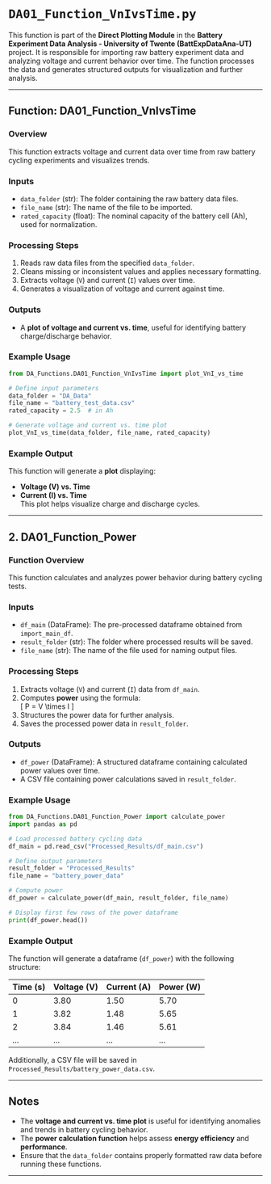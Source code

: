 # `DA01_Function_VnIvsTime.py`

This function is part of the **Direct Plotting Module** in the **Battery Experiment Data Analysis - University of Twente (BattExpDataAna-UT)** project. It is responsible for importing raw battery experiment data and analyzing voltage and current behavior over time. The function processes the data and generates structured outputs for visualization and further analysis.

---

## **Function: DA01_Function_VnIvsTime**
### **Overview**
This function extracts voltage and current data over time from raw battery cycling experiments and visualizes trends.

### **Inputs**
- `data_folder` (str): The folder containing the raw battery data files.
- `file_name` (str): The name of the file to be imported.
- `rated_capacity` (float): The nominal capacity of the battery cell (Ah), used for normalization.

### **Processing Steps**
1. Reads raw data files from the specified `data_folder`.
2. Cleans missing or inconsistent values and applies necessary formatting.
3. Extracts voltage (`V`) and current (`I`) values over time.
4. Generates a visualization of voltage and current against time.

### **Outputs**
- A **plot of voltage and current vs. time**, useful for identifying battery charge/discharge behavior.

### **Example Usage**
```python
from DA_Functions.DA01_Function_VnIvsTime import plot_VnI_vs_time

# Define input parameters
data_folder = "DA_Data"
file_name = "battery_test_data.csv"
rated_capacity = 2.5  # in Ah

# Generate voltage and current vs. time plot
plot_VnI_vs_time(data_folder, file_name, rated_capacity)
```

### **Example Output**
This function will generate a **plot** displaying:
- **Voltage (V) vs. Time**
- **Current (I) vs. Time**  
This plot helps visualize charge and discharge cycles.

---

## **2. DA01_Function_Power**
### **Function Overview**
This function calculates and analyzes power behavior during battery cycling tests.

### **Inputs**
- `df_main` (DataFrame): The pre-processed dataframe obtained from `import_main_df`.
- `result_folder` (str): The folder where processed results will be saved.
- `file_name` (str): The name of the file used for naming output files.

### **Processing Steps**
1. Extracts voltage (`V`) and current (`I`) data from `df_main`.
2. Computes **power** using the formula:  
   \[
   P = V \times I
   \]
3. Structures the power data for further analysis.
4. Saves the processed power data in `result_folder`.

### **Outputs**
- `df_power` (DataFrame): A structured dataframe containing calculated power values over time.
- A CSV file containing power calculations saved in `result_folder`.

### **Example Usage**
```python
from DA_Functions.DA01_Function_Power import calculate_power
import pandas as pd

# Load processed battery cycling data
df_main = pd.read_csv("Processed_Results/df_main.csv")

# Define output parameters
result_folder = "Processed_Results"
file_name = "battery_power_data"

# Compute power
df_power = calculate_power(df_main, result_folder, file_name)

# Display first few rows of the power dataframe
print(df_power.head())
```

### **Example Output**
The function will generate a dataframe (`df_power`) with the following structure:

| Time (s) | Voltage (V) | Current (A) | Power (W) |
|----------|------------|------------|------------|
| 0        | 3.80       | 1.50       | 5.70       |
| 1        | 3.82       | 1.48       | 5.65       |
| 2        | 3.84       | 1.46       | 5.61       |
| ...      | ...        | ...        | ...        |

Additionally, a CSV file will be saved in `Processed_Results/battery_power_data.csv`.

---

## **Notes**
- The **voltage and current vs. time plot** is useful for identifying anomalies and trends in battery cycling behavior.
- The **power calculation function** helps assess **energy efficiency** and **performance**.
- Ensure that the `data_folder` contains properly formatted raw data before running these functions.

---
